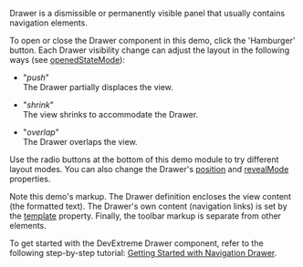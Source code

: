 Drawer is a dismissible or permanently visible panel that usually contains navigation elements. 

To open or close the Drawer component in this demo, click the 'Hamburger' button. Each Drawer visibility change can adjust the layout in the following ways (see [openedStateMode](/Documentation/ApiReference/UI_Components/dxDrawer/Configuration/#openedStateMode)): 

- "*push*"    
The Drawer partially displaces the view.

- "*shrink*"    
The view shrinks to accommodate the Drawer.

- "*overlap*"    
The Drawer overlaps the view.
<!--split-->

Use the radio buttons at the bottom of this demo module to try different layout modes. You can also change the Drawer's [position](/Documentation/ApiReference/UI_Components/dxDrawer/Configuration/#position) and [revealMode](/Documentation/ApiReference/UI_Components/dxDrawer/Configuration/#revealMode) properties.

Note this demo's markup. The Drawer definition encloses the view content (the formatted text). The Drawer's own content (navigation links) is set by the [template](/Documentation/ApiReference/UI_Components/dxDrawer/Configuration/#template) property. Finally, the toolbar markup is separate from other elements.

To get started with the DevExtreme Drawer component, refer to the following step-by-step tutorial: [Getting Started with Navigation Drawer](/Documentation/Guide/UI_Components/Drawer/Getting_Started_with_Navigation_Drawer/).